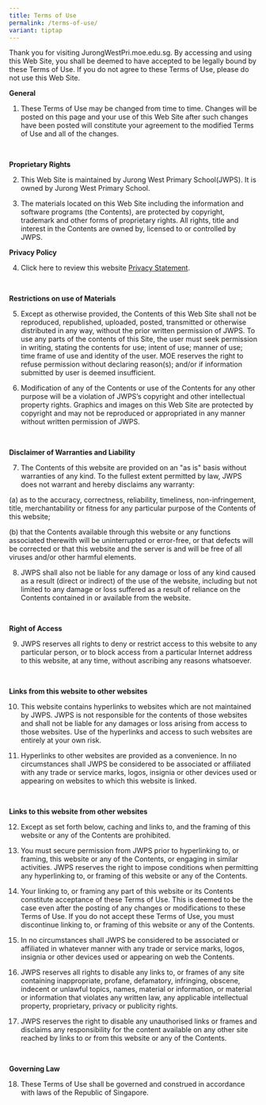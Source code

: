 ```yaml
---
title: Terms of Use
permalink: /terms-of-use/
variant: tiptap
---
```

<p>Thank you for visiting JurongWestPri.moe.edu.sg. By accessing and using
this Web Site, you shall be deemed to have accepted to be legally bound
by these Terms of Use. If you do not agree to these Terms of Use, please
do not use this Web Site.</p>
<p><strong>General</strong>
</p>
<ol data-tight="true" class="tight">
<li>
<p>These Terms of Use may be changed from time to time. Changes will be posted
on this page and your use of this Web Site after such changes have been
posted will constitute your agreement to the modified Terms of Use and
all of the changes.</p>
</li>
</ol>
<p>
<br>
</p>
<p><strong>Proprietary Rights</strong>
</p>
<ol start="2">
<li>
<p>This Web Site is maintained by Jurong West Primary School(JWPS). It is
owned by Jurong West Primary School.</p>
</li>
<li>
<p>The materials located on this Web Site including the information and software
programs (the Contents), are protected by copyright, trademark and other
forms of proprietary rights. All rights, title and interest in the Contents
are owned by, licensed to or controlled by JWPS.
<br>
</p>
</li>
</ol>
<p><strong>Privacy Policy</strong>
</p>
<ol start="4" data-tight="true" class="tight">
<li>
<p>Click here to review this website <a href="/privacy" rel="noopener noreferrer nofollow" target="_blank">Privacy Statement</a>.</p>
</li>
</ol>
<p>
<br>
</p>
<p><strong>Restrictions on use of Materials</strong>
</p>
<ol start="5">
<li>
<p>Except as otherwise provided, the Contents of this Web Site shall not
be reproduced, republished, uploaded, posted, transmitted or otherwise
distributed in any way, without the prior written permission of JWPS. To
use any parts of the contents of this Site, the user must seek permission
in writing, stating the contents for use; intent of use; manner of use;
time frame of use and identity of the user. MOE reserves the right to refuse
permission without declaring reason(s); and/or if information submitted
by user is deemed insufficient.</p>
</li>
<li>
<p>Modification of any of the Contents or use of the Contents for any other
purpose will be a violation of JWPS’s copyright and other intellectual
property rights. Graphics and images on this Web Site are protected by
copyright and may not be reproduced or appropriated in any manner without
written permission of JWPS.</p>
</li>
</ol>
<p>
<br>
</p>
<p><strong>Disclaimer of Warranties and Liability</strong>
</p>
<ol start="7" data-tight="true" class="tight">
<li>
<p>The Contents of this website are provided on an "as is" basis without
warranties of any kind. To the fullest extent permitted by law, JWPS does
not warrant and hereby disclaims any warranty:</p>
</li>
</ol>
<p>(a) as to the accuracy, correctness, reliability, timeliness, non-infringement,
title, merchantability or fitness for any particular purpose of the Contents
of this website;</p>
<p>(b) that the Contents available through this website or any functions
associated therewith will be uninterrupted or error-free, or that defects
will be corrected or that this website and the server is and will be free
of all viruses and/or other harmful elements.</p>
<ol start="8" data-tight="true" class="tight">
<li>
<p>JWPS shall also not be liable for any damage or loss of any kind caused
as a result (direct or indirect) of the use of the website, including but
not limited to any damage or loss suffered as a result of reliance on the
Contents contained in or available from the website.</p>
</li>
</ol>
<p>
<br>
</p>
<p><strong>Right of Access</strong>
</p>
<ol start="9" data-tight="true" class="tight">
<li>
<p>JWPS reserves all rights to deny or restrict access to this website to
any particular person, or to block access from a particular Internet address
to this website, at any time, without ascribing any reasons whatsoever.</p>
</li>
</ol>
<p>
<br>
</p>
<p><strong>Links from this website to other websites</strong>
</p>
<ol start="10">
<li>
<p>This website contains hyperlinks to websites which are not maintained
by JWPS. JWPS is not responsible for the contents of those websites and
shall not be liable for any damages or loss arising from access to those
websites. Use of the hyperlinks and access to such websites are entirely
at your own risk.</p>
</li>
<li>
<p>Hyperlinks to other websites are provided as a convenience. In no circumstances
shall JWPS be considered to be associated or affiliated with any trade
or service marks, logos, insignia or other devices used or appearing on
websites to which this website is linked.</p>
</li>
</ol>
<p>
<br>
</p>
<p><strong>Links to this website from other websites</strong>
</p>
<ol start="12">
<li>
<p>Except as set forth below, caching and links to, and the framing of this
website or any of the Contents are prohibited.</p>
</li>
<li>
<p>You must secure permission from JWPS prior to hyperlinking to, or framing,
this website or any of the Contents, or engaging in similar activities.
JWPS reserves the right to impose conditions when permitting any hyperlinking
to, or framing of this website or any of the Contents.</p>
</li>
<li>
<p>Your linking to, or framing any part of this website or its Contents constitute
acceptance of these Terms of Use. This is deemed to be the case even after
the posting of any changes or modifications to these Terms of Use. If you
do not accept these Terms of Use, you must discontinue linking to, or framing
of this website or any of the Contents.</p>
</li>
<li>
<p>In no circumstances shall JWPS be considered to be associated or affiliated
in whatever manner with any trade or service marks, logos, insignia or
other devices used or appearing on web the Contents.</p>
</li>
<li>
<p>JWPS reserves all rights to disable any links to, or frames of any site
containing inappropriate, profane, defamatory, infringing, obscene, indecent
or unlawful topics, names, material or information, or material or information
that violates any written law, any applicable intellectual property, proprietary,
privacy or publicity rights.</p>
</li>
<li>
<p>JWPS reserves the right to disable any unauthorised links or frames and
disclaims any responsibility for the content available on any other site
reached by links to or from this website or any of the Contents.</p>
</li>
</ol>
<p>
<br>
</p>
<p><strong>Governing Law</strong>
</p>
<ol start="18" data-tight="true" class="tight">
<li>
<p>These Terms of Use shall be governed and construed in accordance with
laws of the Republic of Singapore.</p>
</li>
</ol>
<p></p>